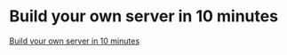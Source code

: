 # Build your own server in 10 minutes
[Build your own server in 10 minutes](https://aiwithcloud.com/2022/09/14/build_your_own_server_in_10_minutes/)